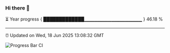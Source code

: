 ### Hi there 👋

⏳ Year progress { █████████████▁▁▁▁▁▁▁▁▁▁▁▁▁▁▁▁▁ } 46.18 %

---

⏰ Updated on Wed, 18 Jun 2025 13:08:32 GMT

![Progress Bar CI](https://github.com/IshwaranRudhara/GIT-ACTION/workflows/Progress%20Bar%20CI/badge.svg)
